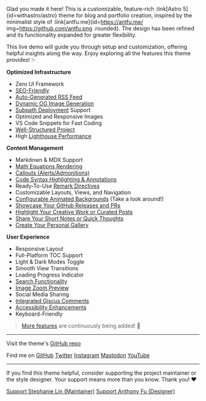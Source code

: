 Glad you made it here! This is a customizable, feature-rich :link[Astro 5]{id=withastro/astro} theme for blog and portfolio creation, inspired by the minimalist style of :link[antfu.me]{id=https://antfu.me/ img=https://github.com/antfu.png .rounded}. The design has been refined and its functionality expanded for greater flexibility.

This live demo will guide you through setup and customization, offering helpful insights along the way. Enjoy exploring all the features this theme provides! ✨

**Optimized Infrastructure**

- Zero UI Framework
- [SEO-Friendly](./blog/faqs-and-known-issues/#about-seo-and-accessibility)
- [Auto-Generated RSS Feed](./blog/faqs-and-known-issues/#rss-subscription-scope)
- [Dynamic OG Image Generation](./blog/about-open-graph-images/)
- [Subpath Deployment](./blog/basic-configuration/#configuring-site) Support
- Optimized and Responsive Images
- VS Code Snippets for Fast Coding
- [Well-Structured Project](./blog/project-structure/)
- High [Lighthouse Performance](./blog/faqs-and-known-issues/#lighthouse-scores)

**Content Management**

- Markdown & MDX Support
- [Math Equations Rendering](./blog/faqs-and-known-issues/#choosing-a-math-rendering-engine)
- [Callouts (Alerts/Admonitions)](./blog/markdown-mdx-extended-features/#callouts-alerts--admonitions)
- [Code Syntax Highlighting & Annotations](./blog/markdown-mdx-extended-features/#fully-featured-code-blocks)
- Ready-To-Use [Remark Directives](./blog/markdown-mdx-extended-features/#image-caption--link-image)
- Customizable Layouts, Views, and Navigation
- [Configurable Animated Backgrounds](./blog/faqs-and-known-issues/#page-backgrounds) (Take a look around!)
- [Showcase Your GitHub Releases and PRs](./blog/customizing-github-activity-pages)
- [Highlight Your Creative Work or Curated Posts](./blog/recreating-current-pages/#highlights)
- [Share Your Short Notes or Quick Thoughts](./blog/recreating-current-pages/#shorts)
- [Create Your Personal Gallery](./blog/recreating-current-pages/#photos)

**User Experience**

- Responsive Layout
- Full-Platform TOC Support
- Light & Dark Modes Toggle
- Smooth View Transitions
- Loading Progress Indicator
- [Search Functionality](./blog/faqs-and-known-issues/#search-functionality)
- [Image Zoom Preview](./blog/faqs-and-known-issues/#image-zoom)
- Social Media Sharing
- [Integrated Giscus Comments](./blog/advanced-configuration/#configure-giscus-comments)
- [Accessibility Enhancements](./blog/faqs-and-known-issues/#about-seo-and-accessibility)
- Keyboard-Friendly

> [More features](https://github.com/users/lin-stephanie/projects/4) are continuously being added! 🚀

---

<p>
  Visit the theme's
  <a
    class="inline-block ml-1.5 op-75"
    href="https://github.com/lin-stephanie/astro-antfustyle-theme"
  >
  <span i-simple-icons-github></span> GitHub repo</a>
</p>

<p>
  <span class="inline-block mr-1.5 mb-2">Find me on</span>
  <span class="inline-flex flex-wrap gap-2 op-75">
    <a href="https://github.com/lin-stephanie/astro-antfustyle-theme">
      <span i-simple-icons-github></span> GitHub</a>
    <a href="https://github.com/lin-stephanie/astro-antfustyle-theme">
      <span i-ri-twitter-x-fill></span> Twitter</a>
    <a href="https://github.com/lin-stephanie/astro-antfustyle-theme">
      <span i-simple-icons-instagram></span> Instagram</a>
    <a href="https://github.com/lin-stephanie/astro-antfustyle-theme">
      <span i-simple-icons-mastodon></span> Mastodon</a>
    <a href="https://github.com/lin-stephanie/astro-antfustyle-theme">
      <span i-simple-icons-youtube></span> YouTube</a>
  </span>
</p>

---

If you find this theme helpful, consider supporting the project maintainer or the style designer. Your support means more than you know. Thank you! ❤️

<div class="flex flex-wrap gap-4">
  <a class="btn-rose" href="https://github.com/sponsors/lin-stephanie">
    <span class="i-ph-heart-duotone"></span> Support Stephanie Lin (Maintainer)</a>
  <a class="btn-yellow" href="https://github.com/sponsors/antfu">
    <span class="i-ph-lightning-duotone"></span> Support Anthony Fu (Designer)</a>
</div>
